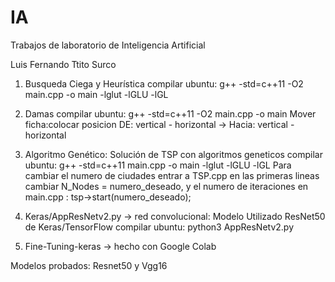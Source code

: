 # IA
Trabajos de laboratorio de Inteligencia Artificial

Luis Fernando Ttito Surco

1) Busqueda Ciega y Heurística
  compilar ubuntu: g++ -std=c++11 -O2 main.cpp -o main -lglut -lGLU -lGL
  
2) Damas
  compilar ubuntu: g++ -std=c++11 -O2 main.cpp -o main
  Mover ficha:colocar posicion  DE: vertical - horizontal  -> Hacia: vertical - horizontal
  
3) Algoritmo Genético: Solución de TSP con algoritmos geneticos
  compilar ubuntu: g++ -std=c++11 main.cpp -o main -lglut -lGLU -lGL
  Para cambiar el numero de ciudades entrar a TSP.cpp en las primeras lineas cambiar N_Nodes = numero_deseado, 
  y el numero de iteraciones en main.cpp : tsp->start(numero_deseado);
  
4) Keras/AppResNetv2.py -> red convolucional: Modelo Utilizado ResNet50 de Keras/TensorFlow
  compilar ubuntu: python3 AppResNetv2.py
  
5) Fine-Tuning-keras -> hecho con Google Colab

  Modelos probados: Resnet50 y Vgg16
  
